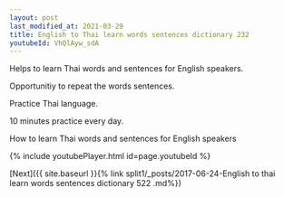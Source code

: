 ```yaml
---
layout: post
last_modified_at: 2021-03-29
title: English to Thai learn words sentences dictionary 232 
youtubeId: VhQlAyw_sdA
---
```

 
 
Helps to learn Thai words and sentences for English speakers.

Opportunitiy to repeat the words sentences. 

Practice Thai language. 
 
10 minutes practice every day. 
 
How to learn Thai words and sentences for English speakers 
 
{% include youtubePlayer.html id=page.youtubeId %}
 
 
[Next]({{ site.baseurl }}{% link  split1/_posts/2017-06-24-English to thai learn words sentences dictionary 522 .md%})
 
